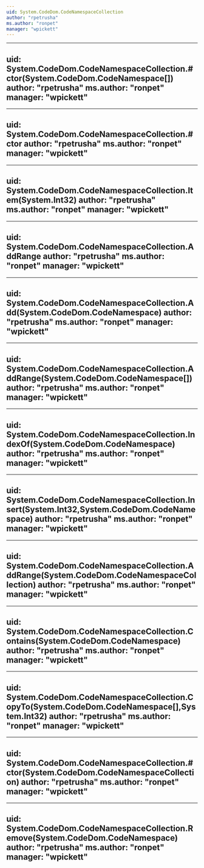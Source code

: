 ```yaml
---
uid: System.CodeDom.CodeNamespaceCollection
author: "rpetrusha"
ms.author: "ronpet"
manager: "wpickett"
---
```


---
uid: System.CodeDom.CodeNamespaceCollection.#ctor(System.CodeDom.CodeNamespace[])
author: "rpetrusha"
ms.author: "ronpet"
manager: "wpickett"
---

---
uid: System.CodeDom.CodeNamespaceCollection.#ctor
author: "rpetrusha"
ms.author: "ronpet"
manager: "wpickett"
---

---
uid: System.CodeDom.CodeNamespaceCollection.Item(System.Int32)
author: "rpetrusha"
ms.author: "ronpet"
manager: "wpickett"
---

---
uid: System.CodeDom.CodeNamespaceCollection.AddRange
author: "rpetrusha"
ms.author: "ronpet"
manager: "wpickett"
---

---
uid: System.CodeDom.CodeNamespaceCollection.Add(System.CodeDom.CodeNamespace)
author: "rpetrusha"
ms.author: "ronpet"
manager: "wpickett"
---

---
uid: System.CodeDom.CodeNamespaceCollection.AddRange(System.CodeDom.CodeNamespace[])
author: "rpetrusha"
ms.author: "ronpet"
manager: "wpickett"
---

---
uid: System.CodeDom.CodeNamespaceCollection.IndexOf(System.CodeDom.CodeNamespace)
author: "rpetrusha"
ms.author: "ronpet"
manager: "wpickett"
---

---
uid: System.CodeDom.CodeNamespaceCollection.Insert(System.Int32,System.CodeDom.CodeNamespace)
author: "rpetrusha"
ms.author: "ronpet"
manager: "wpickett"
---

---
uid: System.CodeDom.CodeNamespaceCollection.AddRange(System.CodeDom.CodeNamespaceCollection)
author: "rpetrusha"
ms.author: "ronpet"
manager: "wpickett"
---

---
uid: System.CodeDom.CodeNamespaceCollection.Contains(System.CodeDom.CodeNamespace)
author: "rpetrusha"
ms.author: "ronpet"
manager: "wpickett"
---

---
uid: System.CodeDom.CodeNamespaceCollection.CopyTo(System.CodeDom.CodeNamespace[],System.Int32)
author: "rpetrusha"
ms.author: "ronpet"
manager: "wpickett"
---

---
uid: System.CodeDom.CodeNamespaceCollection.#ctor(System.CodeDom.CodeNamespaceCollection)
author: "rpetrusha"
ms.author: "ronpet"
manager: "wpickett"
---

---
uid: System.CodeDom.CodeNamespaceCollection.Remove(System.CodeDom.CodeNamespace)
author: "rpetrusha"
ms.author: "ronpet"
manager: "wpickett"
---
